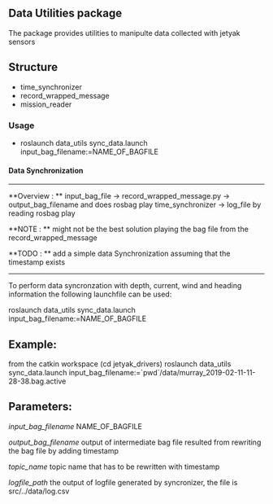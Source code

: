 ## Data Utilities package


The package provides utilities to manipulte data collected with jetyak sensors

## Structure

* time_synchronizer
* record_wrapped_message
* mission_reader

### Usage

- roslaunch data_utils sync_data.launch input_bag_filename:=NAME_OF_BAGFILE



#### Data Synchronization


***
**Overview : ** input_bag_file ->  record_wrapped_message.py -> output_bag_filename and does rosbag play
					time_synchronizer -> log_file by reading rosbag play

**NOTE : **  might not be the best solution playing the bag file from the record_wrapped_message

**TODO : ** add a simple data Synchronization assuming that the timestamp exists
***

To perform data syncronzation with depth, current, wind and heading
information the following launchfile can be used:

roslaunch data_utils sync_data.launch input_bag_filename:=NAME_OF_BAGFILE

Example:
-------
from the catkin workspace (cd jetyak_drivers)
roslaunch data_utils sync_data.launch input_bag_filename:=\`pwd\`/data/murray_2019-02-11-11-28-38.bag.active

Parameters:
----------
<em>input_bag_filename</em>	NAME_OF_BAGFILE

<em>output_bag_filename</em> 	output of intermediate bag file resulted from
				rewriting the bag file by adding timestamp

<em>topic_name</em>		topic name that has to be rewritten with timestamp

<em>logfile_path</em>		the output of logfile generated by syncronizer, the file is
				src/../data/log.csv
